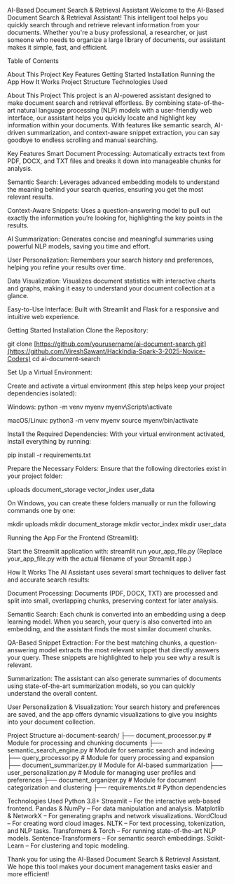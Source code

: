 AI-Based Document Search & Retrieval Assistant
Welcome to the AI-Based Document Search & Retrieval Assistant! This intelligent tool helps you quickly search through and retrieve relevant information from your documents. Whether you're a busy professional, a researcher, or just someone who needs to organize a large library of documents, our assistant makes it simple, fast, and efficient.

Table of Contents

About This Project
Key Features
Getting Started
Installation
Running the App
How It Works
Project Structure
Technologies Used

About This Project
This project is an AI-powered assistant designed to make document search and retrieval effortless. By combining state-of-the-art natural language processing (NLP) models with a user-friendly web interface, our assistant helps you quickly locate and highlight key information within your documents. With features like semantic search, AI-driven summarization, and context-aware snippet extraction, you can say goodbye to endless scrolling and manual searching.

Key Features
Smart Document Processing:
Automatically extracts text from PDF, DOCX, and TXT files and breaks it down into manageable chunks for analysis.

Semantic Search:
Leverages advanced embedding models to understand the meaning behind your search queries, ensuring you get the most relevant results.

Context-Aware Snippets:
Uses a question-answering model to pull out exactly the information you’re looking for, highlighting the key points in the results.

AI Summarization:
Generates concise and meaningful summaries using powerful NLP models, saving you time and effort.

User Personalization:
Remembers your search history and preferences, helping you refine your results over time.

Data Visualization:
Visualizes document statistics with interactive charts and graphs, making it easy to understand your document collection at a glance.

Easy-to-Use Interface:
Built with Streamlit and Flask for a responsive and intuitive web experience.

Getting Started
Installation
Clone the Repository:

git clone [https://github.com/yourusername/ai-document-search.git](https://github.com/VireshSawant/HackIndia-Spark-3-2025-Novice-Coders)
cd ai-document-search

Set Up a Virtual Environment:

Create and activate a virtual environment (this step helps keep your project dependencies isolated):

Windows:
python -m venv myenv
myenv\Scripts\activate


macOS/Linux:
python3 -m venv myenv
source myenv/bin/activate

Install the Required Dependencies:
With your virtual environment activated, install everything by running:

pip install -r requirements.txt

Prepare the Necessary Folders:
Ensure that the following directories exist in your project folder:

uploads
document_storage
vector_index
user_data

On Windows, you can create these folders manually or run the following commands one by one:

mkdir uploads
mkdir document_storage
mkdir vector_index
mkdir user_data

Running the App
For the Frontend (Streamlit):

Start the Streamlit application with:
streamlit run your_app_file.py
(Replace your_app_file.py with the actual filename of your Streamlit app.)


How It Works
The AI Assistant uses several smart techniques to deliver fast and accurate search results:

Document Processing:
Documents (PDF, DOCX, TXT) are processed and split into small, overlapping chunks, preserving context for later analysis.

Semantic Search:
Each chunk is converted into an embedding using a deep learning model. When you search, your query is also converted into an embedding, and the assistant finds the most similar document chunks.

QA-Based Snippet Extraction:
For the best matching chunks, a question-answering model extracts the most relevant snippet that directly answers your query. These snippets are highlighted to help you see why a result is relevant.

Summarization:
The assistant can also generate summaries of documents using state-of-the-art summarization models, so you can quickly understand the overall content.

User Personalization & Visualization:
Your search history and preferences are saved, and the app offers dynamic visualizations to give you insights into your document collection.

Project Structure
ai-document-search/
├── document_processor.py      # Module for processing and chunking documents
├── semantic_search_engine.py  # Module for semantic search and indexing
├── query_processor.py         # Module for query processing and expansion
├── document_summarizer.py     # Module for AI-based summarization
├── user_personalization.py    # Module for managing user profiles and preferences
├── document_organizer.py      # Module for document categorization and clustering
├── requirements.txt           # Python dependencies

Technologies Used
Python 3.8+
Streamlit – For the interactive web-based frontend.
Pandas & NumPy – For data manipulation and analysis.
Matplotlib & NetworkX – For generating graphs and network visualizations.
WordCloud – For creating word cloud images.
NLTK – For text processing, tokenization, and NLP tasks.
Transformers & Torch – For running state-of-the-art NLP models.
Sentence-Transformers – For semantic search embeddings.
Scikit-Learn – For clustering and topic modeling.

Thank you for using the AI-Based Document Search & Retrieval Assistant. We hope this tool makes your document management tasks easier and more efficient!
